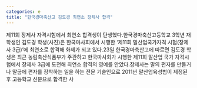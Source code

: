 ```yaml
---
categories: e
title: "한국경마축산고 김도경 최연소 장제사 합격"
---
```

제11회 장제사 자격시험에서 최연소 합격생이 탄생했다.한국경마축산고등학교 3학년 재학생인 김도경 학생(사진)은 한국마사회에서 시행한 ‘제11회 말산업국가자격 시험(장제사 3급)’에 최연소로 합격해 화제가 되고 있다.23일 한국경마축산고에 따르면 김도경 학생은 최근 농림축산식품부가 주관하고 한국마사회가 시행한 제11회 말산업 국가 자격시험에서 장제사 3급에 도전해 최연소 합격의 영예를 안았다.장제사는 말의 편자를 만들거나 말굽에 편자를 장착하는 일을 하는 전문 기술인으로 2011년 말산업육성법이 제정된 후 고등학교 신분으로 합격한 사